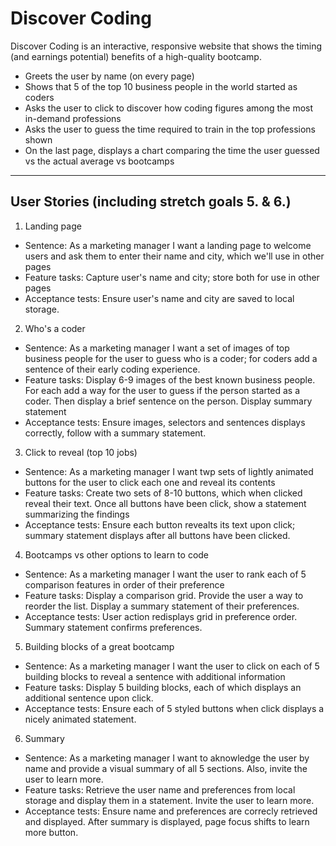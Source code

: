 # Discover Coding
Discover Coding is an interactive, responsive website that shows the timing (and earnings potential) benefits of a high-quality bootcamp.

- Greets the user by name (on every page)
- Shows that 5 of the top 10 business people in the world started as coders
- Asks the user to click to discover how coding figures among the most in-demand professions
- Asks the user to guess the time required to train in the top professions shown
- On the last page, displays a chart comparing the time the user guessed vs the actual average vs bootcamps

---

## User Stories (including stretch goals 5. & 6.)

1. Landing page
  - Sentence: As a marketing manager I want a landing page to welcome users and ask them to enter their name and city, which we'll use in other pages
  - Feature tasks: Capture user's name and city; store both for use in other pages
  - Acceptance tests: Ensure user's name and city are saved to local storage.

2. Who's a coder
  - Sentence: As a marketing manager I want a set of images of top business people for the user to guess who is a coder; for coders add a sentence of their early coding experience.
  - Feature tasks: Display 6-9 images of the best known business people.  For each add a way for the user to guess if the person started as a coder.  Then display a brief sentence on the person. Display summary statement
  - Acceptance tests: Ensure images, selectors and sentences displays correctly, follow with a summary statement.

3. Click to reveal (top 10 jobs)
  - Sentence: As a marketing manager I want twp sets of lightly animated buttons for the user to click each one and reveal its contents
  - Feature tasks: Create two sets of 8-10 buttons, which when clicked reveal their text.  Once all buttons have been click, show a statement summarizing the findings
  - Acceptance tests: Ensure each button revealts its text upon click; summary statement displays after all buttons have been clicked.


4. Bootcamps vs other options to learn to code
  - Sentence: As a marketing manager I want the user to rank each of 5 comparison features in order of their preference
  - Feature tasks: Display a comparison grid. Provide the user a way to reorder the list.  Display a summary statement of their preferences.
  - Acceptance tests: User action redisplays grid in preference order.  Summary statement confirms preferences.

5. Building blocks of a great bootcamp
  - Sentence: As a marketing manager I want the user to click on each of 5 building blocks to reveal a sentence with additional information
  - Feature tasks: Display 5 building blocks, each of which displays an additional sentence upon click.
  - Acceptance tests: Ensure each of 5 styled buttons when click displays a nicely animated statement.

6. Summary
  - Sentence: As a marketing manager I want to aknowledge the user by name and provide a visual summary of all 5 sections. Also, invite the user to learn more.
  - Feature tasks: Retrieve the user name and preferences from local storage and display them in a statement. Invite the user to learn more.
  - Acceptance tests: Ensure name and preferences are correcly retrieved and displayed.  After summary is displayed, page focus shifts to learn more button.